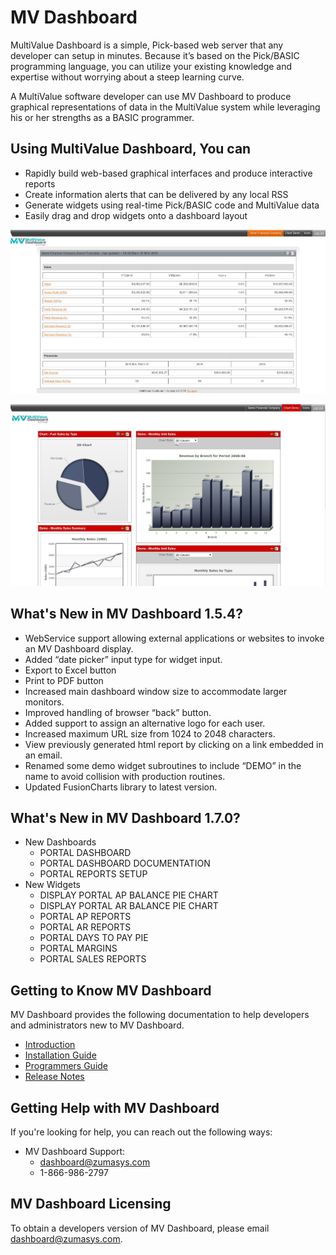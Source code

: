 # MV Dashboard

<PageHeader />

MultiValue Dashboard is a simple, Pick-based web server that any developer can setup in minutes. Because it’s based on the Pick/BASIC programming language, you can utilize your existing knowledge and expertise without worrying about a steep learning curve.

A MultiValue software developer can use MV Dashboard to produce graphical representations of data in the MultiValue system while leveraging his or her strengths as a BASIC programmer.

## Using MultiValue Dashboard, You can  

- Rapidly build web-based graphical interfaces and produce interactive reports
- Create information alerts that can be delivered by any local RSS
- Generate widgets using real-time Pick/BASIC code and MultiValue data
- Easily drag and drop widgets onto a dashboard layout

![getting-started-with-mv-dashoard: image001](./image001.jpg)

![getting-started-with-mv-dashoard: image003](./image003.jpg)

## What's New in MV Dashboard 1.5.4?

- WebService support allowing external applications or websites to invoke an MV Dashboard display.
- Added “date picker” input type for widget input.
- Export to Excel button
- Print to PDF button
- Increased main dashboard window size to accommodate larger monitors.
- Improved handling of browser “back” button.
- Added support to assign an alternative logo for each user.
- Increased maximum URL size from 1024 to 2048 characters.
- View previously generated html report by clicking on a link embedded in an email.
- Renamed some demo widget subroutines to include “DEMO” in the name to avoid collision with production routines.
- Updated FusionCharts library to latest version.

## What's New in MV Dashboard 1.7.0?

- New Dashboards
  - PORTAL DASHBOARD
  - PORTAL DASHBOARD DOCUMENTATION
  - PORTAL REPORTS SETUP
- New Widgets
  - DISPLAY PORTAL AP BALANCE PIE CHART
  - DISPLAY PORTAL AR BALANCE PIE CHART
  - PORTAL AP REPORTS
  - PORTAL AR REPORTS
  - PORTAL DAYS TO PAY PIE
  - PORTAL MARGINS
  - PORTAL SALES REPORTS

## Getting to Know MV Dashboard

MV Dashboard provides the following documentation to help developers and administrators new to MV Dashboard.

- [Introduction](./introduction/README.md)
- [Installation Guide](./installation-guide/README.md)
- [Programmers Guide](./programmers-guide/README.md)
- [Release Notes](./release-notes/README.md)


## Getting Help with MV Dashboard

If you're looking for help, you can reach out the following ways:

- MV Dashboard Support:
  - [dashboard@zumasys.com](mailto:dashboard@zumasys.com)
  - 1-866-986-2797

## MV Dashboard Licensing

To obtain a developers version of MV Dashboard, please email [dashboard@zumasys.com](mailto:dashboard@zumasys.com).

<PageFooter />
